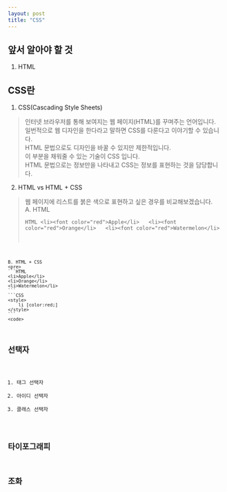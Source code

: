 ```yaml
---
layout: post
title: "CSS"
---
```


## 앞서 알아야 할 것
1. HTML

## CSS란
1. CSS(Cascading Style Sheets)
> 인터넷 브라우저를 통해 보여지는 웹 페이지(HTML)를 꾸며주는 언어입니다.  
일번적으로 웹 디자인을 한다라고 말하면 CSS를 다룬다고 이야기할 수 있습니다.  
> HTML 문법으로도 디자인을 바꿀 수 있지만 제한적입니다.  
이 부분을 채워줄 수 있는 기술이 CSS 입니다.  
HTML 문법으로는 정보만을 나타내고 CSS는 정보를 표현하는 것을 담당합니다.  

2. HTML vs HTML + CSS
> 웹 페이지에 리스트를 붉은 색으로 표현하고 싶은 경우를 비교해보겠습니다.  
    A. HTML
    <pre>
    ```HTML
    <li><font color="red">Apple</li>  
    <li><font color="red">Orange</li>  
    <li><font color="red">Watermelon</li>  
    ```
    <code>
    
    B. HTML + CSS
    <pre>
    ```HTML
    <li>Apple</li>
    <li>Orange</li>
    <li>Watermelon</li>
    ```
    ```CSS
    <style>
        li [color:red;]
    </style>
    ```
    <code>


## 선택자
1. 태그 선택자
2. 아이디 선택자
3. 클래스 선택자

## 타이포그래피

## 조화
